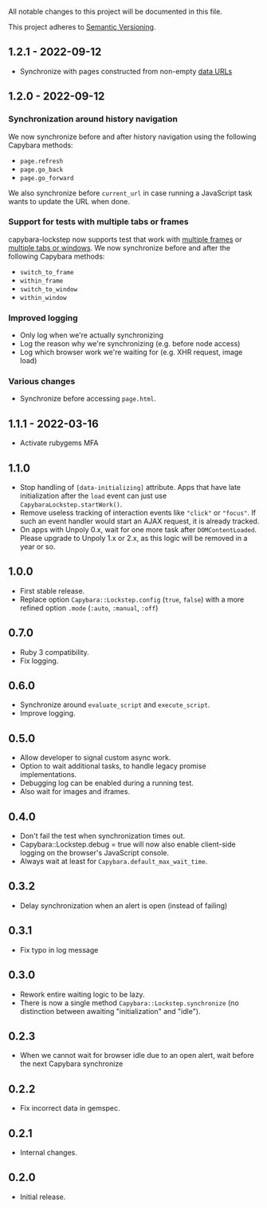 All notable changes to this project will be documented in this file.

This project adheres to [Semantic Versioning](http://semver.org/spec/v2.0.0.html).


## 1.2.1 - 2022-09-12

- Synchronize with pages constructed from non-empty [data URLs](https://developer.mozilla.org/en-US/docs/Web/HTTP/Basics_of_HTTP/Data_URLs)

## 1.2.0 - 2022-09-12

### Synchronization around history navigation

We now synchronize before and after history navigation using the following Capybara methods:

- `page.refresh`
- `page.go_back`
- `page.go_forward`

We also synchronize before `current_url` in case running a JavaScript task wants to update the URL when done.

### Support for tests with multiple tabs or frames

capybara-lockstep now supports test that work with [multiple frames](https://makandracards.com/makandra/34015-use-capybara-commands-inside-an-iframe) or [multiple tabs or windows](https://github.com/teamcapybara/capybara#working-with-windows).
We now synchronize before and after the following Capybara methods:

- `switch_to_frame`
- `within_frame`
- `switch_to_window`
- `within_window`

### Improved logging

- Only log when we're actually synchronizing
- Log the reason why we're synchronizing (e.g. before node access)
- Log which browser work we're waiting for (e.g. XHR request, image load)

### Various changes

- Synchronize before accessing `page.html`.


## 1.1.1 - 2022-03-16

- Activate rubygems MFA

## 1.1.0

- Stop handling of `[data-initializing]` attribute. Apps that have late initialization after the `load` event can just use `CapybaraLockstep.startWork()`.
- Remove useless tracking of interaction events like `"click"` or `"focus"`. If such an event handler would start an AJAX request, it is already tracked.
- On apps with Unpoly 0.x, wait for one more task after `DOMContentLoaded`. Please upgrade to Unpoly 1.x or 2.x, as this logic will be removed in a year or so.

## 1.0.0

- First stable release.
- Replace option `Capybara::Lockstep.config` (`true`, `false`) with a more refined option `.mode` (`:auto`, `:manual`, `:off`)

## 0.7.0

- Ruby 3 compatibility.
- Fix logging.

## 0.6.0

- Synchronize around `evaluate_script` and `execute_script`.
- Improve logging.

## 0.5.0

- Allow developer to signal custom async work.
- Option to wait additional tasks, to handle legacy promise implementations.
- Debugging log can be enabled during a running test.
- Also wait for images and iframes.

## 0.4.0

- Don't fail the test when synchronization times out.
- Capybara::Lockstep.debug = true will now also enable client-side logging on the browser's JavaScript console.
- Always wait at least for `Capybara.default_max_wait_time`.

## 0.3.2

- Delay synchronization when an alert is open (instead of failing)


## 0.3.1

- Fix typo in log message

## 0.3.0

- Rework entire waiting logic to be lazy.
- There is now a single method `Capybara::Lockstep.synchronize` (no distinction between awaiting "initialization" and "idle").

## 0.2.3

- When we cannot wait for browser idle due to an open alert, wait before the next Capybara synchronize

## 0.2.2

- Fix incorrect data in gemspec.


## 0.2.1

- Internal changes.


## 0.2.0

- Initial release.
